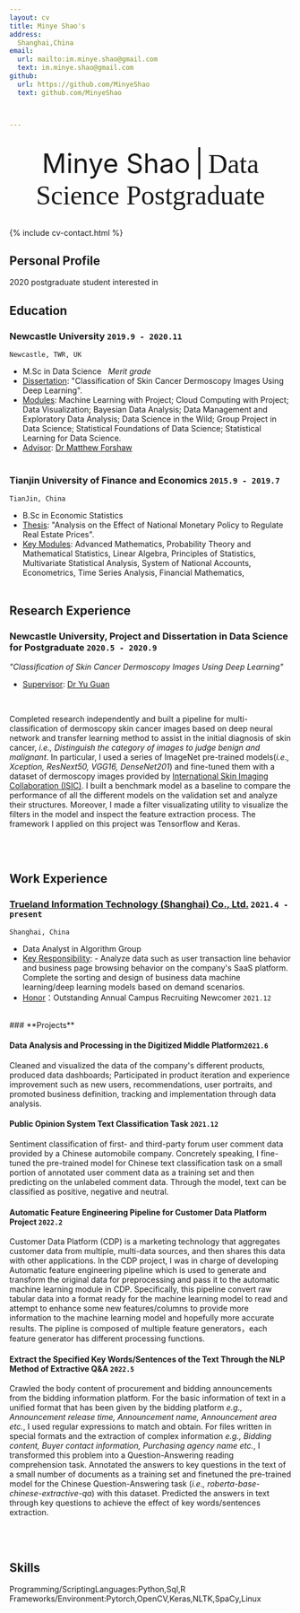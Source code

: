 ```yaml
---
layout: cv
title: Minye Shao's 
address:
  Shanghai,China
email:
  url: mailto:im.minye.shao@gmail.com
  text: im.minye.shao@gmail.com
github:
  url: https://github.com/MinyeShao
  text: github.com/MinyeShao



---
```

<br>
<div align='center' ><font size='85'>Minye Shao</font>&nbsp; <font size='85'>|</font> &nbsp;<font face="sf" size='85'>Data Science Postgraduate</font></div>

<br />



{% include cv-contact.html %}
## Personal Profile
2020 postgraduate student interested in 


## Education

### **Newcastle University** `2019.9 - 2020.11`

```
Newcastle, TWR, UK
```

- M.Sc in Data Science &nbsp; _Merit grade_
- <u>Dissertation</u>: "Classification of Skin Cancer Dermoscopy Images Using Deep Learning". 
- <u>Modules</u>: Machine Learning with Project; Cloud Computing with Project; Data Visualization; Bayesian Data Analysis; Data Management and Exploratory Data Analysis; Data Science in the Wild; Group Project in Data Science; Statistical Foundations of Data Science; Statistical Learning for Data Science.
- <u>Advisor</u>: [Dr Matthew Forshaw](https://www.ncl.ac.uk/computing/staff/profile/matthewforshaw.html)
<br><br />

### **Tianjin University of Finance and Economics** `2015.9 - 2019.7`
 
```
TianJin, China
```

- B.Sc in Economic Statistics
- <u>Thesis</u>: "Analysis on the Effect of National Monetary Policy to Regulate Real Estate Prices".
- <u>Key Modules</u>: Advanced Mathematics, Probability Theory and Mathematical Statistics, Linear Algebra, Principles of Statistics, Multivariate Statistical Analysis, System of National Accounts, Econometrics, Time Series Analysis, Financial Mathematics,
<br><br />


## Research Experience 

### **Newcastle University, Project and Dissertation in Data Science for Postgraduate** `2020.5 - 2020.9`
_"Classification of Skin Cancer Dermoscopy Images Using Deep Learning"_
- <u>Supervisor</u>: [Dr Yu Guan](https://www.ncl.ac.uk/computing/staff/profile/yuguan.html)
<br>


Completed research independently and built a pipeline for multi-classification of dermoscopy skin cancer images based on deep neural network and transfer learning method to assist in the initial diagnosis of skin cancer, _i.e., Distinguish the category of images to judge benign and malignant_. In particular, I used a series of ImageNet pre-trained models(_i.e., Xception, ResNext50, VGG16, DenseNet201_) and fine-tuned them with a dataset of dermoscopy images provided by [International Skin Imaging Collaboration (ISIC)](https://www.isic-archive.com/#!/topWithHeader/wideContentTop/main). I built a benchmark model as a baseline to compare the performance of all the different models on the validation set and analyze their structures. Moreover, I made a filter visualizating utility to visualize the filters in the model and inspect the feature extraction process. The framework I applied on this project was Tensorflow and Keras.   

<br><br />

## Work Experience

### [**Trueland Information Technology (Shanghai) Co., Ltd.**](https://www.marketingforce.com/) `2021.4 - present`
```
Shanghai, China
```
- Data Analyst in Algorithm Group
- <u>Key Responsibility</u>: - Analyze data such as user transaction line behavior and business page browsing behavior on the company's SaaS platform. Complete the sorting and design of business data machine learning/deep learning models based on demand scenarios. 
- <u>Honor</u>：Outstanding Annual Campus Recruiting Newcomer `2021.12`

<br>
### **Projects**


#### **Data Analysis and Processing in the Digitized Middle Platform**`2021.6 `
Cleaned and visualized the data of the company's different products, produced data dashboards; Participated in product iteration and experience improvement such as new users, recommendations, user portraits, and promoted business definition, tracking and implementation through data analysis.



#### **Public Opinion System Text Classification Task** `2021.12 `
Sentiment classification of first- and third-party forum user comment data provided by a Chinese automobile company. Concretely speaking, I fine-tuned the pre-trained model for Chinese text classification task on a small portion of annotated user comment data as a training set and then predicting on the unlabeled comment data.
Through the model, text can be classified as positive, negative and neutral.



#### **Automatic Feature Engineering Pipeline for Customer Data Platform Project** `2022.2 `
Customer Data Platform (CDP) is a marketing technology that aggregates customer data from multiple, multi-data sources, and then shares this data with other applications. In the CDP project, I was in charge of developing Automatic feature engineering pipeline which is used to generate and transform the original data for preprocessing and pass it to the automatic machine learning module in CDP. Specifically, this pipeline convert raw tabular data into a format ready for the machine learning model to read and attempt to enhance some new features/columns to provide more information to the machine learning model and hopefully more accurate results. The pipline is composed of multiple feature generators，each feature generator has different processing functions.


#### **Extract the Specified Key Words/Sentences of the Text Through the NLP Method of Extractive Q&A** `2022.5 `
Crawled the body content of procurement and bidding announcements from the bidding information platform. For the basic information of text in a unified format that has been given by the bidding platform _e.g., Announcement release time, Announcement name, Announcement area etc._, I used regular expressions to match and obtain. For files written in special formats and the extraction of complex information _e.g., Bidding content, Buyer contact information, Purchasing agency name etc._, I transformed this problem into a Question-Answering reading comprehension task. Annotated the answers to key questions in the text of a small number of documents as a training set and finetuned the pre-trained model for the Chinese Question-Answering task (_i.e., roberta-base-chinese-extractive-qa_) with this dataset. Predicted the answers in text through key questions to achieve the effect of key words/sentences extraction.










<br><br />



## Skills
Programming/ScriptingLanguages:Python,Sql,R
Frameworks/Environment:Pytorch,OpenCV,Keras,NLTK,SpaCy,Linux





<!-- ### Footer

Last updated: July 2022 -->
